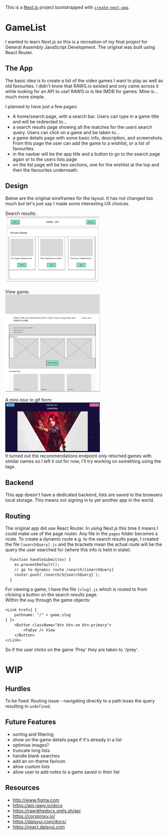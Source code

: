 This is a [Next.js](https://nextjs.org/) project bootstrapped with [`create-next-app`](https://github.com/vercel/next.js/tree/canary/packages/create-next-app).

# GameList

I wanted to learn Next.js so this is a recreation of my final project for General Assembly JavaScript Development. The original was built using React Router.  

## The App

The basic idea is to create a list of the video games I want to play as well as old favourites. I didn't know that RAWG.io existed and only came across it while looking for an API to use! RAWG.io is like IMDB for games. Mine is... much more simple.  

I planned to have just a few pages:
- A home/search page, with a search bar. Users can type in a game title and will be redirected to...
- a search results page showing all the matches for the users search query. Users can click on a game and be taken to...
- a game details page with some basic info, description, and screenshots. From this page the user can add the game to a wishlist, or a list of favourites. 
- in the navbar will be the app title and a button to go to the search page again or to the users lists page
- on the list page will be two sections, one for the wishlist at the top and then the favourites underneath.  

## Design

Below are the original wireframes for the layout. It has not changed too much but let's just say I made some interesting UX choices.  

Search results:  
<img src="./screenshots/searchresults_wireframe.png" width="300">

View game:  
<img src="./screenshots/viewgame_wireframe.png" width="300">

A mini-tour in gif form:  
<img src="./screenshots/ViewGame.gif" width="300">  
It turned out the recommendations endpoint only returned games with similar names so I left it out for now, I'll try working on something using the tags.  

## Backend

This app doesn't have a dedicated backend, lists are saved to the browsers local storage. This means not signing in to yet another app in the world.  

## Routing

The original app did use React Router. In using Next.js this time it means I could make use of the page router. Any file in the `pages` folder becomes a route. To create a dynamic route e.g. to the search results page, I created the file `[searchQuery].js` and the brackets mean the actual route will be the query the user searched for (where this info is held in state):  
```
  function handleSubmit(ev) {
    ev.preventDefault();
    // go to dynamic route /search/[searchQuery]
    router.push(`/search/${searchQuery}`);
  }
```

For viewing a game, I have the file `[slug].js` which is routed to from clicking a button on the search results page.  
Within the `map` through the game objects:  
```
<Link href={ {
    pathname: "/" + game.slug
} }>
    <Button className="btn btn-sm btn-primary">
        <FaEye /> View
    </Button>
</Link>
```
So if the user clicks on the game 'Prey' they are taken to '/prey'.  

# WIP

## Hurdles

To be fixed: Routing issue - navigating directly to a path loses the query resulting in `undefined`.   


## Future Features

- sorting and filtering
- show on the game details page if it's already in a list
- optimise images?
- truncate long lists
- handle blank searches
- add an on-theme favicon
- allow custom lists
- allow user to add notes to a game saved in their list

## Resources

- http://www.figma.com
- https://api.rawg.io/docs
- https://rawgthedocs.orels.sh/api
- https://corsproxy.io/
- https://daisyui.com/docs/
- https://react.daisyui.com
